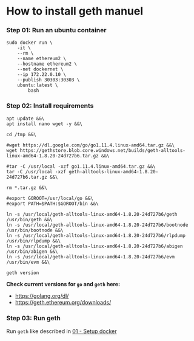 # How to install geth manuel

### Step 01: Run an ubuntu container
    sudo docker run \
        -it \
        --rm \
        --name ethereum2 \
        --hostname ethereum2 \
        --net dockernet \
        --ip 172.22.0.10 \
        --publish 30303:30303 \
        ubuntu:latest \
            bash

### Step 02: Install requirements
    apt update &&\
    apt install nano wget -y &&\

    cd /tmp &&\

    #wget https://dl.google.com/go/go1.11.4.linux-amd64.tar.gz &&\
    wget https://gethstore.blob.core.windows.net/builds/geth-alltools-linux-amd64-1.8.20-24d727b6.tar.gz &&\

    #tar -C /usr/local -xzf go1.11.4.linux-amd64.tar.gz &&\
    tar -C /usr/local -xzf geth-alltools-linux-amd64-1.8.20-24d727b6.tar.gz &&\

    rm *.tar.gz &&\

    #export GOROOT=/usr/local/go &&\
    #export PATH=$PATH:$GOROOT/bin &&\

    ln -s /usr/local/geth-alltools-linux-amd64-1.8.20-24d727b6/geth /usr/bin/geth &&\
    ln -s /usr/local/geth-alltools-linux-amd64-1.8.20-24d727b6/bootnode /usr/bin/bootnode &&\
    ln -s /usr/local/geth-alltools-linux-amd64-1.8.20-24d727b6/rlpdump /usr/bin/rlpdump &&\
    ln -s /usr/local/geth-alltools-linux-amd64-1.8.20-24d727b6/abigen /usr/bin/abigen &&\
    ln -s /usr/local/geth-alltools-linux-amd64-1.8.20-24d727b6/evm /usr/bin/evm &&\

    geth version

**Check current versions for `go` and `geth` here:**
- https://golang.org/dl/
- https://geth.ethereum.org/downloads/

### Step 03: Run geth

Run `geth` like described in [01 - Setup docker](https://gogs.h7ftn2p4.cloud/Hbrs/master_thesis/src/master/documentation/01_docker.md)
